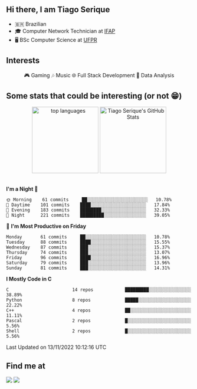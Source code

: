 
<h2> Hi there, I am Tiago Serique</h2>

<div>
	<ul>
		<li>🇧🇷 Brazilian</li>
		<li>🎓 Computer Network Technician at <a href="https://www.ifap.edu.br/">IFAP</a></li>
		<li>🖥️ BSc Computer Science at <a href="https://www.ufpr.br/portalufpr/">UFPR</a></li>
	</ul>
</div>


<h2>Interests</h2>

<div align="center">
	🎮 Gaming 🎶 Music 🌐 Full Stack Development 🎲 Data Analysis
</div>


<h2>Some stats that could be interesting (or not 😁)</h2>

<div align="center">
	<img height="180em" src="https://github-readme-stats.vercel.app/api/top-langs/?layout=compact&theme=tokyonight&username=tiagoserique&langs_count=10&hide=makefile&exclude_repo=vim-mods" alt="top languages">
	<img height="180em" src="https://github-readme-stats.vercel.app/api?username=tiagoserique&count_private=true&show_icons=true&theme=tokyonight&include_all_commits=true" alt="Tiago Serique's GitHub Stats">
</div> 

<br>

<!--START_SECTION:waka-->
**I'm a Night 🦉** 

```text
🌞 Morning    61 commits     ██░░░░░░░░░░░░░░░░░░░░░░░   10.78% 
🌆 Daytime    101 commits    ████░░░░░░░░░░░░░░░░░░░░░   17.84% 
🌃 Evening    183 commits    ████████░░░░░░░░░░░░░░░░░   32.33% 
🌙 Night      221 commits    █████████░░░░░░░░░░░░░░░░   39.05%

```
📅 **I'm Most Productive on Friday** 

```text
Monday       61 commits     ██░░░░░░░░░░░░░░░░░░░░░░░   10.78% 
Tuesday      88 commits     ████░░░░░░░░░░░░░░░░░░░░░   15.55% 
Wednesday    87 commits     ███░░░░░░░░░░░░░░░░░░░░░░   15.37% 
Thursday     74 commits     ███░░░░░░░░░░░░░░░░░░░░░░   13.07% 
Friday       96 commits     ████░░░░░░░░░░░░░░░░░░░░░   16.96% 
Saturday     79 commits     ███░░░░░░░░░░░░░░░░░░░░░░   13.96% 
Sunday       81 commits     ███░░░░░░░░░░░░░░░░░░░░░░   14.31%

```


**I Mostly Code in C** 

```text
C                        14 repos            █████████░░░░░░░░░░░░░░░░   38.89% 
Python                   8 repos             █████░░░░░░░░░░░░░░░░░░░░   22.22% 
C++                      4 repos             ██░░░░░░░░░░░░░░░░░░░░░░░   11.11% 
Pascal                   2 repos             █░░░░░░░░░░░░░░░░░░░░░░░░   5.56% 
Shell                    2 repos             █░░░░░░░░░░░░░░░░░░░░░░░░   5.56%

```



 Last Updated on 13/11/2022 10:12:16 UTC
<!--END_SECTION:waka-->



<h2>Find me at</h2>

<div>
	<a href="https://www.linkedin.com/in/tiago-serique"><img src="https://img.shields.io/badge/LinkedIn-0077B5?style=for-the-badge&logo=linkedin&logoColor=white"></a>
	<a href="https://www.instagram.com/tecseit/"><img src="https://img.shields.io/badge/Instagram-E4405F?style=for-the-badge&logo=instagram&logoColor=white"></a>
</div>
